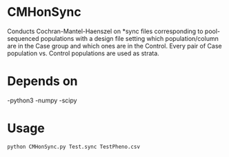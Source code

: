 # CMHonSync
Conducts Cochran-Mantel-Haenszel on *sync files corresponding to pool-sequenced populations with a design file setting which population/column are in the Case group and which ones are in the Control. Every pair of Case population vs. Control populations are used as strata.

# Depends on
-python3
-numpy
-scipy

# Usage
<code>python CMHonSync.py Test.sync TestPheno.csv
